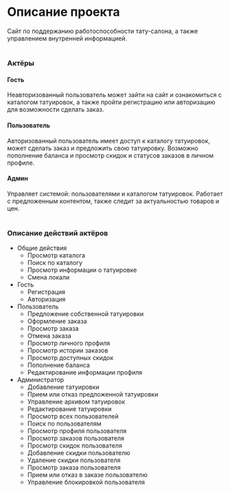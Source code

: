 # Описание проекта
Сайт по поддержанию работоспособности тату-салона, а также управлением внутренней информацией. 

#
### Актёры
#### Гость 
Неавторизованный пользователь может зайти на сайт и ознакомиться с каталогом татуировок, а также пройти регистрацию или авторизацию для возможности сделать заказ.
#### Пользователь
Авторизованный пользователь имеет доступ к каталогу татуировок, может сделать заказ и предложить свою татуировку. Возможно пополнение баланса и просмотр скидок и статусов заказов в личном профиле.
#### Админ
Управляет системой: пользователями и каталогом татуировок. Работает с предложенным контентом, также следит за актуальностью товаров и цен. 
#
### Описание действий актёров
* Общие действия
  * Просмотр каталога
  * Поиск по каталогу
  * Просмотр информации о татуировке
  * Смена локали
* Гость
  * Регистрация
  * Авторизация
* Пользователь
  * Предложение собственной татуировки
  * Оформление заказа
  * Просмотр заказа
  * Отмена заказа
  * Просмотр личного профиля
  * Просмотр истории заказов
  * Просмотр доступных скидок
  * Пополнение баланса
  * Редактирование информации профиля
* Администратор
  * Добавление татуировки
  * Прием или отказ предложенной татуировки
  * Управление архивом татуировок
  * Редактирование татуировки
  * Просмотр всех пользователей
  * Поиск по пользователям
  * Просмотр профиля пользователя
  * Просмотр заказов пользователя
  * Просмотр скидок пользователя
  * Добавление скидки пользователю
  * Удаление скидки пользователя
  * Просмотр заказа пользователя
  * Прием или отказ в заказе пользователю
  * Управление блокировкой пользователя
